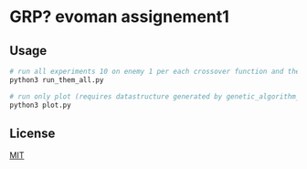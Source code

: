 # GRP? evoman assignement1

## Usage

```bash
# run all experiments 10 on enemy 1 per each crossover function and then plot them
python3 run_them_all.py

# run only plot (requires datastructure generated by genetic_algorithm_1.py or run_them_all.py)
python3 plot.py


```


## License

[MIT](https://choosealicense.com/licenses/mit/)
